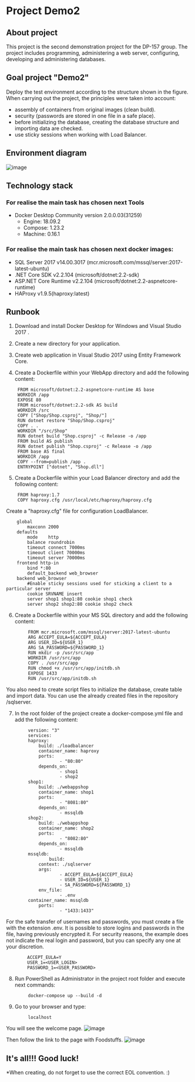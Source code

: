# Project Demo2

## About project
This project is the second demonstration project for the DP-157 group.
The project includes programming, administering a web server, configuring, developing and administering databases.

## Goal project "Demo2" 
Deploy the test environment according to the structure shown in the figure.
When carrying out the project, the principles were taken into account:
- assembly of containers from original images (clean build).
- security (passwords are stored in one file in a safe place).
- before initializing the database, creating the database structure and importing data are checked.
- use sticky sessions when working with Load Balancer.

## Environment diagram

![image](https://github.com/vitalidn/Demo2/blob/master/ENVIRONMENT%20DIAGRAM.jpg)

## Technology stack
### For realise the main task has chosen next Tools
* Docker Desktop Community version 2.0.0.03(31259)
   - Engine: 18.09.2 	
   - Compose: 1.23.2 	
   - Machine: 0.16.1 	

### For realise the main task has chosen next docker images:
* SQL Server 2017 v14.00.3017 (mcr.microsoft.com/mssql/server:2017-latest-ubuntu)
* .NET Core SDK v2.2.104 (microsoft/dotnet:2.2-sdk)
* ASP.NET Core Runtime v2.2.104 (microsoft/dotnet:2.2-aspnetcore-runtime)
* HAProxy v1.9.5(haproxy:latest)

## Runbook
1. Download and install Docker Desktop for Windows and Visual Studio 2017 .
2. Create a new directory for your application.
3. Create web application in Visual Studio 2017 using Entity Framework Core.
4. Create a Dockerfile within your WebApp directory and add the following content:

		FROM microsoft/dotnet:2.2-aspnetcore-runtime AS base
		WORKDIR /app
		EXPOSE 80
		FROM microsoft/dotnet:2.2-sdk AS build
		WORKDIR /src
		COPY ["Shop/Shop.csproj", "Shop/"]
		RUN dotnet restore "Shop/Shop.csproj"
		COPY . .
		WORKDIR "/src/Shop"
		RUN dotnet build "Shop.csproj" -c Release -o /app
		FROM build AS publish
		RUN dotnet publish "Shop.csproj" -c Release -o /app
		FROM base AS final
		WORKDIR /app
		COPY --from=publish /app .
		ENTRYPOINT ["dotnet", "Shop.dll"]

5. Create a Dockerfile within your Load Balancer directory and add the following content:

		FROM haproxy:1.7
		COPY haproxy.cfg /usr/local/etc/haproxy/haproxy.cfg
		
Create a "haproxy.cfg" file for configuration LoadBalancer.

		global
			maxconn 2000
		defaults
			mode    http
			balance roundrobin	
			timeout connect 7000ms
			timeout client 70000ms
			timeout server 70000ms
		frontend http-in
			bind *:80
			default_backend web_browser
		backend web_browser
			#Enable sticky sessions used for sticking a client to a particular server
			cookie SRVNAME insert
			server shop1 shop1:80 cookie shop1 check 
			server shop2 shop2:80 cookie shop2 check
	
6. Create a Dockerfile within your MS SQL directory and add the following content:

        	FROM mcr.microsoft.com/mssql/server:2017-latest-ubuntu
        	ARG ACCEPT_EULA=${ACCEPT_EULA}
        	ARG USER_ID=${USER_1}
        	ARG SA_PASSWORD=${PASSWORD_1}
        	RUN mkdir -p /usr/src/app
        	WORKDIR /usr/src/app
        	COPY . /usr/src/app
        	RUN chmod +x /usr/src/app/initdb.sh
        	EXPOSE 1433
        	RUN /usr/src/app/initdb.sh
			
	
You also need to create script files to initialize the database, create table and import data.
You can use the already created files in the repository /sqlserver.
		
7. In the root folder of the project create a docker-compose.yml file and add the following content:
       
        	version: "3"
        	services:
        	haproxy:
        		build: ./loadbalancer
          		container_name: haproxy
          		ports:
            			- "80:80"
         		depends_on:
             			- shop1
             			- shop2
        	shop1:
       			build: ./webappshop
          		container_name: shop1
          		ports:
             			- "8081:80"
          		depends_on:
             			- mssqldb
        	shop2:
          		build: ./webappshop 
          		container_name: shop2
          		ports:
             			- "8082:80"
          		depends_on:
             			- mssqldb
        	mssqldb:
                	build: 
        		context: ./sqlserver
        		args: 
                		- ACCEPT_EULA=${ACCEPT_EULA}
                		- USER_ID=${USER_1}
                		- SA_PASSWORD=${PASSWORD_1}
        		env_file: 
            			- .env
			container_name: mssqldb
          		ports:
             			- "1433:1433"
			
     
For the safe transfer of usernames and passwords, you must create a file with the extension .env.
It is possible to store logins and passwords in the file, having previously encrypted it. 
For security reasons, the example does not indicate the real login and password, but you can specify any one at your discretion.

			ACCEPT_EULA=Y
			USER_1=<USER_LOGIN>
			PASSWORD_1=<USER_PASSWORD>

8. Run PowerShell as Administrator in the project root folder and execute next commands:

        	docker-compose up --build -d

9. Go to your browser and type:

        	localhost
			 
You will see the welcome page.
![image](https://github.com/vitalidn/Demo2/blob/master/PrintScreen1.jpg)
    
Then follow the link to the page with Foodstuffs.
![image](https://github.com/vitalidn/Demo2/blob/master/PrintScreen2.jpg)

## It's all!!! Good luck!


*When creating, do not forget to use the correct EOL convention. :)
